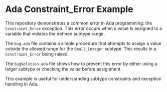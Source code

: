 # Ada Constraint_Error Example

This repository demonstrates a common error in Ada programming: the `Constraint_Error` exception. This error occurs when a value is assigned to a variable that violates the defined subtype range. 

The `bug.ada` file contains a simple procedure that attempts to assign a value outside the allowed range for the `Small_Integer` subtype. This results in a `Constraint_Error` being raised.

The `bugSolution.ada` file shows how to prevent this error by either using a larger subtype or checking the value before assignment.

This example is useful for understanding subtype constraints and exception handling in Ada.